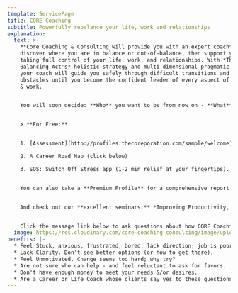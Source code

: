 ```yaml
---
template: ServicePage
title: CORE Coaching
subtitle: Powerfully rebalance your life, work and relationships
explanation:
  text: >-
    **Core Coaching & Consulting will provide you with an expert coach** to
    discover where you are in balance or out-of-balance, then support you in
    taking full control of your life, work, and relationships. With *The
    Balancing Act's* holistic strategy and multi-dimensional pragmatic tools,
    your coach will guide you safely through difficult transitions and past
    obstacles until you become the confident leader of every aspect of your life
    & work.


    You will soon decide: **Who** you want to be from now on - **What** you want to change - **Why** that is important - and, **When** and **How** to become the great person you've always wanted to be!


    > **For Free:**


    1. [Assessment](http://profiles.thecoreporation.com/sample/welcome) of your greatest strength and liability (a 2 min quiz & instant report)

    2. A Career Road Map (click below)

    3. SOS: Switch Off Stress app (1-2 min relief at your fingertips).


    You can also take a **Premium Profile** for a comprehensive report on your strengths and weaknesses, plus specific ways to improve. 


    And check out our **excellent seminars:** *Improving Productivity, Removing Stress, Increasing Prosperity, Reducing Procrastination*, and the *Leading Your Life and Work* coaching program. 


    Click the message link below to ask questions about how CORE Coaching could transform your life, work & relationships - now and forever.
  image: https://res.cloudinary.com/core-coaching-consulting/image/upload/v1630620175/Coaching_step_up_shokhs.png
benefits: |-
  * Feel Stuck, anxious, frustrated, bored; lack direction; job is poor fit.
  * Lack Clarity. Don't see better options (or how to get there).
  * Feel Unmotivated. Change seems too hard; why try?
  * Are not sure who can help - and feel reluctant to ask for favors.
  * Don't have enough money to meet your needs &/or desires.
  * Are a Career or Life Coach whose clients say yes to these questions.
---
```

